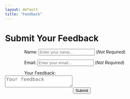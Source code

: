 ```yaml
---
layout: default
title: "Feedback"
---
```


# Submit Your Feedback
  <form id="survey-form">
  <div style="width: 75%; margin: 0 auto;">
    <p>
        Name: 
        <input type="text" name="name" placeholder="Enter your name...">
        (<i>Not Required</i>) <br>
    </p>
    <p>
        Email:
        <input type="email" name="email" placeholder="Enter your email..."> 
        (<i>Not Required</i>) <br>
    </p>
    Your Feedback:
  </div>
    <textarea id="inputBox" name="feedback" placeholder="Your feedback" style="font-size: 16px; height: 39px;" required></textarea><br>
    <div style="text-align: center;">
    <button type="submit" id="submitBtn">Submit</button>
    </div>
  </form>

  <script>
    const form = document.getElementById('survey-form');
    const responseMsg = document.getElementById('response-msg');

    form.addEventListener('submit', function (e) {
        document.getElementById("submitBtn").disabled = true;
        e.preventDefault();

      const formData = {
        name: form.name.value,
        email: form.email.value,
        feedback: form.feedback.value
      };

      fetch("https://script.google.com/macros/s/AKfycbwoyJ84s40GPgfnNU4fjPryLnLuRZQUHKBwt5C0sZDRY5N01_jeH5bcXLkWnyZCrkSoDg/exec", {
        method: "POST",
        mode: "no-cors",
        headers: { "Content-Type": "application/json" },
        body: JSON.stringify(formData)
      })
      .then(res => res.text())
      .then(msg => {
        alert("✅ Form submitted successfully!");
        form.reset();
        document.getElementById("submitBtn").disabled = false;
      })
      .catch(err => {
        alert("❌ Something is wrong, please submit again!");
        document.getElementById("submitBtn").disabled = false;
      });
    });
  </script>